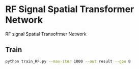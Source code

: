 # RF Signal Spatial Transformer Network

RF signal Spatial Transofrmer Network 

## Train

```bash
python train_RF.py --max-iter 1000 --out result --gpu 0
```



